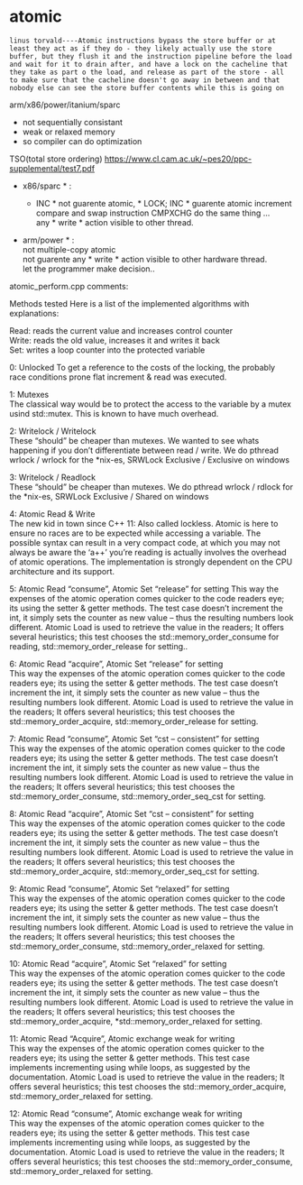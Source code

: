 # atomic


`linus torvald----Atomic instructions bypass the store buffer or at least they act as if they do - they likely actually use the store buffer, but they flush it and the instruction pipeline before the load and wait for it to drain after, and have a lock on the cacheline that they take as part o the load, and release as part of the store - all to make sure that the cacheline doesn't go away in between and that nobody else can see the store buffer contents while this is going on`



arm/x86/power/itanium/sparc    
   - not sequentially consistant  
   - weak or relaxed memory   
   - so compiler can do optimization  


TSO(total store ordering)
   https://www.cl.cam.ac.uk/~pes20/ppc-supplemental/test7.pdf   
   
   * x86/sparc * :   
     * INC * not guarente atomic, * LOCK; INC * guarente atomic increment      
      compare and swap instruction CMPXCHG do the same thing ...   
      any * write * action visible to other thread.     
   
   * arm/power * :        
      not multiple-copy atomic          
      not guarente any * write * action visible to other hardware thread.           
      let the programmer make decision..        


atomic_perform.cpp comments:


Methods tested
Here is a list of the implemented algorithms with explanations:

Read: reads the current value and increases control counter   
Write: reads the old value, increases it and writes it back    
Set: writes a loop counter into the protected variable    

0: Unlocked
To get a reference to the costs of the locking, the probably race conditions prone flat increment & read was executed.    

1: Mutexes   
The classical way would be to protect the access to the variable by a mutex usind std::mutex. This is known to have much overhead.   

2: Writelock / Writelock   
These “should” be cheaper than mutexes. We wanted to see whats happening if you don’t differentiate between read / write. We do pthread wrlock / wrlock for the *nix-es, SRWLock Exclusive / Exclusive on windows    
 
3: Writelock / Readlock   
These “should” be cheaper than mutexes. We do pthread wrlock / rdlock for the *nix-es, SRWLock Exclusive / Shared on windows   

4: Atomic Read & Write   
The new kid in town since C++ 11: Also called lockless. Atomic is here to ensure no races are to be expected while accessing a variable. The possible syntax can result in a very compact code, at which you may not always be aware the ‘a++’ you’re reading is actually involves the overhead of atomic operations. The implementation is strongly dependent on the CPU architecture and its support.    

5: Atomic Read “consume”, Atomic Set “release” for setting
This way the expenses of the atomic operation comes quicker to the code readers eye; its using the setter & getter methods. The test case doesn’t increment the int, it simply sets the counter as new value – thus the resulting numbers look different. Atomic Load is used to retrieve the value in the readers; It offers several heuristics; this test chooses the std::memory_order_consume for reading, std::memory_order_release for setting..

6: Atomic Read “acquire”, Atomic Set “release” for setting    
This way the expenses of the atomic operation comes quicker to the code readers eye; its using the setter & getter methods. The test case doesn’t increment the int, it simply sets the counter as new value – thus the resulting numbers look different. Atomic Load is used to retrieve the value in the readers; It offers several heuristics; this test chooses the std::memory_order_acquire, std::memory_order_release for setting.   

7: Atomic Read “consume”, Atomic Set “cst – consistent” for setting      
This way the expenses of the atomic operation comes quicker to the code readers eye; its using the setter & getter methods. The test case doesn’t increment the int, it simply sets the counter as new value – thus the resulting numbers look different. Atomic Load is used to retrieve the value in the readers; It offers several heuristics; this test chooses the std::memory_order_consume, std::memory_order_seq_cst for setting.

8: Atomic Read “acquire”, Atomic Set “cst – consistent” for setting     
This way the expenses of the atomic operation comes quicker to the code readers eye; its using the setter & getter methods. The test case doesn’t increment the int, it simply sets the counter as new value – thus the resulting numbers look different. Atomic Load is used to retrieve the value in the readers; It offers several heuristics; this test chooses the std::memory_order_acquire, std::memory_order_seq_cst for setting.

9: Atomic Read “consume”, Atomic Set “relaxed” for setting   
This way the expenses of the atomic operation comes quicker to the code readers eye; its using the setter & getter methods. The test case doesn’t increment the int, it simply sets the counter as new value – thus the resulting numbers look different. Atomic Load is used to retrieve the value in the readers; It offers several heuristics; this test chooses the std::memory_order_consume, std::memory_order_relaxed for setting.

10: Atomic Read “acquire”, Atomic Set “relaxed” for setting  
This way the expenses of the atomic operation comes quicker to the code readers eye; its using the setter & getter methods. The test case doesn’t increment the int, it simply sets the counter as new value – thus the resulting numbers look different. Atomic Load is used to retrieve the value in the readers; It offers several heuristics; this test chooses the std::memory_order_acquire, *std::memory_order_relaxed for setting.

11: Atomic Read “Acquire”, Atomic exchange weak for writing   
This way the expenses of the atomic operation comes quicker to the readers eye; its using the setter & getter methods. This test case implements incrementing using while loops, as suggested by the documentation. Atomic Load is used to retrieve the value in the readers; It offers several heuristics; this test chooses the std::memory_order_acquire, std::memory_order_relaxed for setting.

12: Atomic Read “consume”, Atomic exchange weak for writing    
This way the expenses of the atomic operation comes quicker to the readers eye; its using the setter & getter methods. This test case implements incrementing using while loops, as suggested by the documentation. Atomic Load is used to retrieve the value in the readers; It offers several heuristics; this test chooses the std::memory_order_consume, std::memory_order_relaxed for setting.
